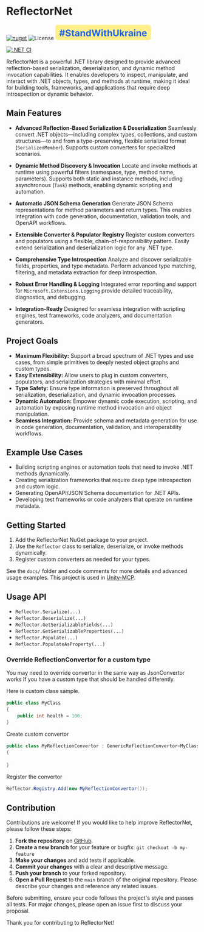 
# ReflectorNet

[![nuget](https://img.shields.io/nuget/v/com.IvanMurzak.ReflectorNet)](https://www.nuget.org/packages/com.IvanMurzak.ReflectorNet/) ![License](https://img.shields.io/github/license/IvanMurzak/ReflectorNet) [![Stand With Ukraine](https://raw.githubusercontent.com/vshymanskyy/StandWithUkraine/main/badges/StandWithUkraine.svg)](https://stand-with-ukraine.pp.ua)

[![.NET CI](https://github.com/IvanMurzak/ReflectorNet/actions/workflows/dotnet.yml/badge.svg?branch=main)](https://github.com/IvanMurzak/ReflectorNet/actions/workflows/dotnet.yml)

ReflectorNet is a powerful .NET library designed to provide advanced reflection-based serialization, deserialization, and dynamic method invocation capabilities. It enables developers to inspect, manipulate, and interact with .NET objects, types, and methods at runtime, making it ideal for building tools, frameworks, and applications that require deep introspection or dynamic behavior.

## Main Features

- **Advanced Reflection-Based Serialization & Deserialization**
  Seamlessly convert .NET objects—including complex types, collections, and custom structures—to and from a type-preserving, flexible serialized format (`SerializedMember`). Supports custom converters for specialized scenarios.

- **Dynamic Method Discovery & Invocation**
  Locate and invoke methods at runtime using powerful filters (namespace, type, method name, parameters). Supports both static and instance methods, including asynchronous (`Task`) methods, enabling dynamic scripting and automation.

- **Automatic JSON Schema Generation**
  Generate JSON Schema representations for method parameters and return types. This enables integration with code generation, documentation, validation tools, and OpenAPI workflows.

- **Extensible Converter & Populator Registry**
  Register custom converters and populators using a flexible, chain-of-responsibility pattern. Easily extend serialization and deserialization logic for any .NET type.

- **Comprehensive Type Introspection**
  Analyze and discover serializable fields, properties, and type metadata. Perform advanced type matching, filtering, and metadata extraction for deep introspection.

- **Robust Error Handling & Logging**
  Integrated error reporting and support for `Microsoft.Extensions.Logging` provide detailed traceability, diagnostics, and debugging.

- **Integration-Ready**
  Designed for seamless integration with scripting engines, test frameworks, code analyzers, and documentation generators.

## Project Goals

- **Maximum Flexibility:** Support a broad spectrum of .NET types and use cases, from simple primitives to deeply nested object graphs and custom types.
- **Easy Extensibility:** Allow users to plug in custom converters, populators, and serialization strategies with minimal effort.
- **Type Safety:** Ensure type information is preserved throughout all serialization, deserialization, and dynamic invocation processes.
- **Dynamic Automation:** Empower dynamic code execution, scripting, and automation by exposing runtime method invocation and object manipulation.
- **Seamless Integration:** Provide schema and metadata generation for use in code generation, documentation, validation, and interoperability workflows.

## Example Use Cases

- Building scripting engines or automation tools that need to invoke .NET methods dynamically.
- Creating serialization frameworks that require deep type introspection and custom logic.
- Generating OpenAPI/JSON Schema documentation for .NET APIs.
- Developing test frameworks or code analyzers that operate on runtime metadata.

## Getting Started

1. Add the ReflectorNet NuGet package to your project.
2. Use the `Reflector` class to serialize, deserialize, or invoke methods dynamically.
3. Register custom converters as needed for your types.

See the `docs/` folder and code comments for more details and advanced usage examples.
This project is used in [Unity-MCP](https://github.com/IvanMurzak/Unity-MCP).

## Usage API

- `Reflector.Serialize(...)`
- `Reflector.Deserialize(...)`
- `Reflector.GetSerializableFields(...)`
- `Reflector.GetSerializableProperties(...)`
- `Reflector.Populate(...)`
- `Reflector.PopulateAsProperty(...)`

### Override ReflectionConvertor for a custom type

You may need to override convertor in the same way as JsonConvertor works if you have a custom type that should be handled differently.

Here is custom class sample.

```csharp
public class MyClass
{
    public int health = 100;
}
```

Create custom convertor

```csharp
public class MyReflectionConvertor : GenericReflectionConvertor<MyClass>
{

}
```

Register the convertor

```csharp
Reflector.Registry.Add(new MyReflectionConvertor());
```

## Contribution

Contributions are welcome! If you would like to help improve ReflectorNet, please follow these steps:

1. **Fork the repository** on [GitHub](https://github.com/IvanMurzak/ReflectorNet).
2. **Create a new branch** for your feature or bugfix:
   `git checkout -b my-feature`
3. **Make your changes** and add tests if applicable.
4. **Commit your changes** with a clear and descriptive message.
5. **Push your branch** to your forked repository.
6. **Open a Pull Request** to the `main` branch of the original repository. Please describe your changes and reference any related issues.

Before submitting, ensure your code follows the project's style and passes all tests. For major changes, please open an issue first to discuss your proposal.

Thank you for contributing to ReflectorNet!
